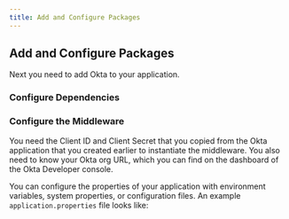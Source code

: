 ```yaml
---
title: Add and Configure Packages
---
```

## Add and Configure Packages

Next you need to add Okta to your application.

<StackSelector snippet="addconfigpkg"/>

### Configure Dependencies

<StackSelector snippet="configdep"/>

### Configure the Middleware

You need the Client ID and Client Secret that you copied from the Okta application that you created earlier to instantiate the middleware. You also need to know your Okta org URL, which you can find on the dashboard of the Okta Developer console.

You can configure the properties of your application with environment variables, system properties, or configuration files. An example `application.properties` file looks like:

<StackSelector snippet="configmid"/>

<NextSectionLink/>
